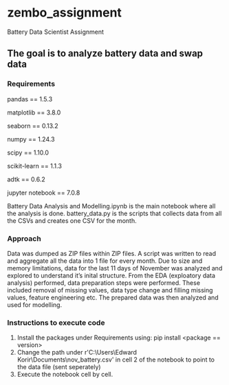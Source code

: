 # zembo_assignment
Battery Data Scientist Assignment

## The goal is to analyze battery data and swap data

### Requirements
pandas == 1.5.3

matplotlib == 3.8.0

seaborn == 0.13.2

numpy == 1.24.3

scipy == 1.10.0

scikit-learn == 1.1.3

adtk == 0.6.2

jupyter notebook == 7.0.8

Battery Data Analysis and Modelling.ipynb is the main notebook where all the analysis is done.
battery_data.py is the scripts that collects data from all the CSVs and creates one CSV for the month.

### Approach
Data was dumped as ZIP files within ZIP files. A script was written to read and aggregate all the data into 1 file for every month.
Due to size and memory limitations, data for the last 11 days of November was analyzed and explored to understand it’s inital structure.
From the EDA (exploatory data analysis) performed, data preparation steps were performed. These included removal of missing values, data type change and filling missing values, feature engineering etc.
The prepared data was then analyzed and used for modelling.

### Instructions to execute code
1. Install the packages under Requirements using: pip install <package == version>
2. Change the path under r'C:\Users\Edward Korir\Documents\nov_battery.csv' in cell 2 of the notebook to point to the data file (sent seperately)
3. Execute the notebook cell by cell.
